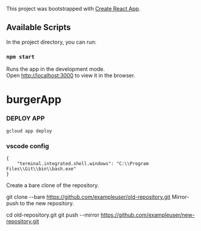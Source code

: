 This project was bootstrapped with [Create React App](https://github.com/facebook/create-react-app).

## Available Scripts

In the project directory, you can run:

### `npm start`

Runs the app in the development mode.<br>
Open [http://localhost:3000](http://localhost:3000) to view it in the browser.

# burgerApp

### DEPLOY APP
`gcloud app deploy`

### vscode config
```
{
    "terminal.integrated.shell.windows": "C:\\Program Files\\Git\\bin\\bash.exe"
}
```
Create a bare clone of the repository.

git clone --bare https://github.com/exampleuser/old-repository.git
Mirror-push to the new repository.

cd old-repository.git
git push --mirror https://github.com/exampleuser/new-repository.git
